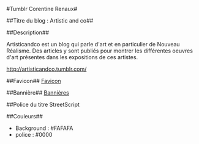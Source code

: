 #Tumblr Corentine Renaux#

##Titre du blog : Artistic and co##

##Description##

Artisticandco est un blog qui parle d'art et en particulier de Nouveau Réalisme. Des articles y sont publiés pour montrer les différentes oeuvres d'art présentes dans les expositions de ces artistes.

http://artisticandco.tumblr.com/

##Favicon##
[Favicon](https://github.com/CorentineRenaux/Flatfile/blob/master/tumblr/favicon-tumblr.jpg)

##Bannière##
[Bannières](https://github.com/CorentineRenaux/Flatfile/blob/master/tumblr/Cover-tumblr.jpg)

##Police du titre 
StreetScript

##Couleurs##
- Background : #FAFAFA
- police : #0000

